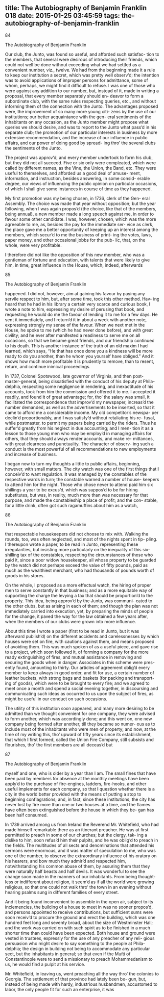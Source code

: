 title: The Autobiography of Benjamin Franklin 018
date: 2015-01-25 03:45:59
tags: the-autobiography-of-benjamin-franklin
---

84

The Autobiography of Benjamin Franklin

Our club, the Junto, was found so useful, and afforded such satisfac- tion to the members, that several were desirous of introducing their friends, which could not well be done without exceeding what we had settled as a convenient number, viz., twelve. We had from the beginning made it a rule to keep our institution a secret, which was pretty well observ’d; the intention was to avoid applications of improper persons for admittance, some of whom, perhaps, we might find it difficult to refuse. I was one of those who were against any addition to our number, but, instead of it, made in writing a proposal, that every member separately should en- deavor to form a subordinate club, with the same rules respecting queries, etc., and without informing them of the connection with the Junto. The advantages proposed were, the improvement of so many more young citi- zens by the use of our institutions; our better acquaintance with the gen- eral sentiments of the inhabitants on any occasion, as the Junto member might propose what queries we should desire, and was to report to the Junto what pass’d in his separate club; the promotion of our particular interests in business by more extensive recommendation, and the increase of our influence in public affairs, and our power of doing good by spread- ing thro’ the several clubs the sentiments of the Junto.

The project was approv’d, and every member undertook to form his club, but they did not all succeed. Five or six only were compleated, which were called by different names, as the Vine, the Union, the Band, etc. They were useful to themselves, and afforded us a good deal of amuse- ment, information, and instruction, besides answering, in some consid- erable degree, our views of influencing the public opinion on particular occasions, of which I shall give some instances in course of time as they happened.

My first promotion was my being chosen, in 1736, clerk of the Gen- eral Assembly. The choice was made that year without opposition; but the year following, when I was again propos’d (the choice, like that of the members, being annual), a new member made a long speech against me, in order to favour some other candidate. I was, however, chosen, which was the more agreeable to me, as, besides the pay for the immediate ser- vice as clerk, the place gave me a better opportunity of keeping up an interest among the members, which secur’d to me the business of print- ing the votes, laws, paper money, and other occasional jobbs for the pub- lic, that, on the whole, were very profitable.

I therefore did not like the opposition of this new member, who was a gentleman of fortune and education, with talents that were likely to give him, in time, great influence in the House, which, indeed, afterwards

85

The Autobiography of Benjamin Franklin

happened. I did not, however, aim at gaining his favour by paying any servile respect to him, but, after some time, took this other method. Hav- ing heard that he had in his library a certain very scarce and curious book, I wrote a note to him, expressing my desire of perusing that book, and requesting he would do me the favour of lending it to me for a few days. He sent it immediately, and I return’d it in about a week with another note, expressing strongly my sense of the favour. When we next met in the House, he spoke to me (which he had never done before), and with great civility; and he ever after manifested a readiness to serve me on all occasions, so that we became great friends, and our friendship continued to his death. This is another instance of the truth of an old maxim I had learned, which says, “He that has once done you a kindness will be more ready to do you another, than he whom you yourself have obliged.” And it shows how much more profitable it is prudently to remove, than to resent, return, and continue inimical proceedings.

In 1737, Colonel Spotswood, late governor of Virginia, and then post- master-general, being dissatisfied with the conduct of his deputy at Phila- delphia, respecting some negligence in rendering, and inexactitude of his accounts, took from him the commission and offered it to me. I accepted it readily, and found it of great advantage; for, tho’ the salary was small, it facilitated the correspondence that improv’d my newspaper, increas’d the number demanded, as well as the advertisements to be inserted, so that it came to afford me a considerable income. My old competitor’s newspa- per declin’d proportionably, and I was satisfy’d without retaliating his re- fusal, while postmaster, to permit my papers being carried by the riders. Thus he suffer’d greatly from his neglect in due accounting; and I men- tion it as a lesson to those young men who may be employ’d in managing affairs for others, that they should always render accounts, and make re- mittances, with great clearness and punctuality. The character of observ- ing such a conduct is the most powerful of all recommendations to new employments and increase of business.

I began now to turn my thoughts a little to public affairs, beginning, however, with small matters. The city watch was one of the first things that I conceiv’d to want regulation. It was managed by the constables of the respective wards in turn; the constable warned a number of house- keepers to attend him for the night. Those who chose never to attend paid him six shillings a year to be excus’d, which was suppos’d to be for hiring substitutes, but was, in reality, much more than was necessary for that purpose, and made the constableship a place of profit; and the con- stable, for a little drink, often got such ragamuffins about him as a watch,

86

The Autobiography of Benjamin Franklin

that respectable housekeepers did not choose to mix with. Walking the rounds, too, was often neglected, and most of the nights spent in tip- pling. I thereupon wrote a paper, to be read in Junto, representing these irregularities, but insisting more particularly on the inequality of this six- shilling tax of the constables, respecting the circumstances of those who paid it, since a poor widow housekeeper, all whose property to be guarded by the watch did not perhaps exceed the value of fifty pounds, paid as much as the wealthiest merchant, who had thousands of pounds worth of goods in his stores.

On the whole, I proposed as a more effectual watch, the hiring of proper men to serve constantly in that business; and as a more equitable way of supporting the charge the levying a tax that should be proportion’d to the property. This idea, being approv’d by the Junto, was communi- cated to the other clubs, but as arising in each of them; and though the plan was not immediately carried into execution, yet, by preparing the minds of people for the change, it paved the way for the law obtained a few years after, when the members of our clubs were grown into more influence.

About this time I wrote a paper (first to be read in Junto, but it was afterward publish’d) on the different accidents and carelessnesses by which houses were set on fire, with cautions against them, and means proposed of avoiding them. This was much spoken of as a useful piece, and gave rise to a project, which soon followed it, of forming a company for the more ready extinguishing of fires, and mutual assistance in removing and securing the goods when in danger. Associates in this scheme were pres- ently found, amounting to thirty. Our articles of agreement oblig’d every member to keep always in good order, and fit for use, a certain number of leather buckets, with strong bags and baskets (for packing and transport- ing of goods), which were to be brought to every fire; and we agreed to meet once a month and spend a social evening together, in discoursing and communicating such ideas as occurred to us upon the subject of fires, as might be useful in our conduct on such occasions.

The utility of this institution soon appeared, and many more desiring to be admitted than we thought convenient for one company, they were advised to form another, which was accordingly done; and this went on, one new company being formed after another, till they became so numer- ous as to include most of the inhabitants who were men of property; and now, at the time of my writing this, tho’ upward of fifty years since its establishment, that which I first formed, called the Union Fire Company, still subsists and flourishes, tho’ the first members are all deceas’d but

87

The Autobiography of Benjamin Franklin

myself and one, who is older by a year than I am. The small fines that have been paid by members for absence at the monthly meetings have been apply’d to the purchase of fire-engines, ladders, fire-hooks, and other useful implements for each company, so that I question whether there is a city in the world better provided with the means of putting a stop to beginning conflagrations; and, in fact, since these institutions, the city has never lost by fire more than one or two houses at a time, and the flames have often been extinguished before the house in which they be- gan has been half consumed.

In 1739 arrived among us from Ireland the Reverend Mr. Whitefield, who had made himself remarkable there as an itinerant preacher. He was at first permitted to preach in some of our churches; but the clergy, tak- ing a dislike to him, soon refus’d him their pulpits, and he was oblig’d to preach in the fields. The multitudes of all sects and denominations that attended his sermons were enormous, and it was matter of speculation to me, who was one of the number, to observe the extraordinary influence of his oratory on his hearers, and bow much they admir’d and respected him, notwithstanding his common abuse of them, by assuring them that they were naturally half beasts and half devils. It was wonderful to see the change soon made in the manners of our inhabitants. From being thought- less or indifferent about religion, it seem’d as if all the world were growing religious, so that one could not walk thro’ the town in an evening without hearing psalms sung in different families of every street.

And it being found inconvenient to assemble in the open air, subject to its inclemencies, the building of a house to meet in was no sooner propos’d, and persons appointed to receive contributions, but sufficient sums were soon receiv’d to procure the ground and erect the building, which was one hundred feet long and seventy broad, about the size of Westminster Hall; and the work was carried on with such spirit as to be finished in a much shorter time than could have been expected. Both house and ground were vested in trustees, expressly for the use of any preacher of any reli- gious persuasion who might desire to say something to the people at Phila- delphia; the design in building not being to accommodate any particular sect, but the inhabitants in general; so that even if the Mufti of Constantinople were to send a missionary to preach Mohammedanism to us, he would find a pulpit at his service.

Mr. Whitefield, in leaving us, went preaching all the way thro’ the colonies to Georgia. The settlement of that province had lately been be- gun, but, instead of being made with hardy, industrious husbandmen, accustomed to labor, the only people fit for such an enterprise, it was

